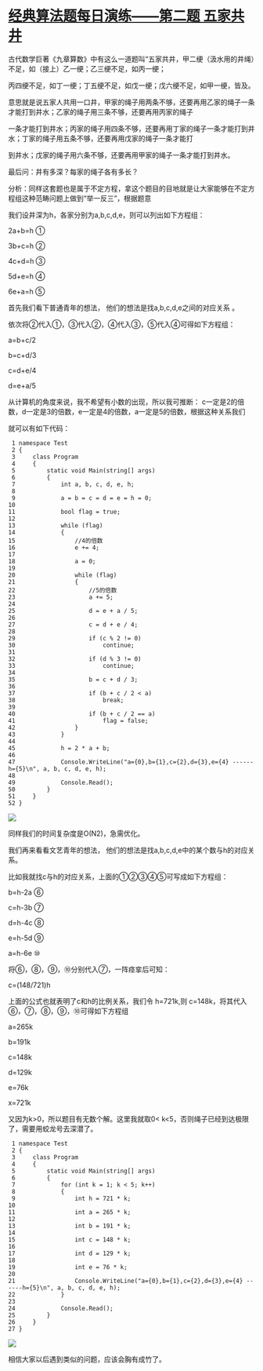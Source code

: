 # [经典算法题每日演练——第二题 五家共井][0]

古代数学巨著《九章算数》中有这么一道题叫“五家共井，甲二绠（汲水用的井绳）不足，如（接上）乙一绠；乙三绠不足，如丙一绠；

丙四绠不足，如丁一绠；丁五绠不足，如戊一绠；戊六绠不足，如甲一绠，皆及。

意思就是说五家人共用一口井，甲家的绳子用两条不够，还要再用乙家的绳子一条才能打到井水；乙家的绳子用三条不够，还要再用丙家的绳子

一条才能打到井水；丙家的绳子用四条不够，还要再用丁家的绳子一条才能打到井水；丁家的绳子用五条不够，还要再用戊家的绳子一条才能打

到井水；戊家的绳子用六条不够，还要再用甲家的绳子一条才能打到井水。

最后问：井有多深？每家的绳子各有多长？

分析：同样这套题也是属于不定方程，拿这个题目的目地就是让大家能够在不定方程组这种范畴问题上做到“举一反三”，根据题意

我们设井深为h，各家分别为a,b,c,d,e，则可以列出如下方程组：

2a+b=h ①

3b+c=h ②

4c+d=h ③

5d+e=h ④

6e+a=h ⑤

首先我们看下普通青年的想法， 他们的想法是找a,b,c,d,e之间的对应关系 。

依次将②代入①，③代入②，④代入③，⑤代入④可得如下方程组：

a=b+c/2 

b=c+d/3 

c=d+e/4 

d=e+a/5 

从计算机的角度来说，我不希望有小数的出现，所以我可推断： c一定是2的倍数，d一定是3的倍数，e一定是4的倍数，a一定是5的倍数，根据这种关系我们

就可以有如下代码：


     1 namespace Test
     2 {
     3     class Program
     4     {
     5         static void Main(string[] args)
     6         {
     7             int a, b, c, d, e, h;
     8 
     9             a = b = c = d = e = h = 0;
    10 
    11             bool flag = true;
    12 
    13             while (flag)
    14             {
    15                 //4的倍数
    16                 e += 4;
    17 
    18                 a = 0;
    19 
    20                 while (flag)
    21                 {
    22                     //5的倍数
    23                     a += 5;
    24 
    25                     d = e + a / 5;
    26 
    27                     c = d + e / 4;
    28 
    29                     if (c % 2 != 0)
    30                         continue;
    31 
    32                     if (d % 3 != 0)
    33                         continue;
    34 
    35                     b = c + d / 3;
    36 
    37                     if (b + c / 2 < a)
    38                         break;
    39 
    40                     if (b + c / 2 == a)
    41                         flag = false;
    42                 }
    43             }
    44 
    45             h = 2 * a + b;
    46 
    47             Console.WriteLine("a={0},b={1},c={2},d={3},e={4} ------h={5}\n", a, b, c, d, e, h);
    48 
    49             Console.Read();
    50         }
    51     }
    52 }


![][1]

同样我们的时间复杂度是O(N2)，急需优化。

我们再来看看文艺青年的想法， 他们的想法是找a,b,c,d,e中的某个数与h的对应关系。

比如我就找c与h的对应关系，上面的①②③④⑤可写成如下方程组：

b=h-2a ⑥

c=h-3b ⑦

d=h-4c ⑧

e=h-5d ⑨

a=h-6e ⑩

将⑥，⑧，⑨，⑩分别代入⑦，一阵痉挛后可知：

c=(148/721)h

上面的公式也就表明了c和h的比例关系，我们令 h=721k,则 c=148k，将其代入⑥，⑦，⑧，⑨，⑩可得如下方程组

a=265k

b=191k

c=148k

d=129k

e=76k

x=721k

又因为k>0，所以题目有无数个解。这里我就取0< k<5，否则绳子已经到达极限了，需要用蛟龙号去深潜了。


     1 namespace Test
     2 {
     3     class Program
     4     {
     5         static void Main(string[] args)
     6         {
     7             for (int k = 1; k < 5; k++)
     8             {
     9                 int h = 721 * k;
    10 
    11                 int a = 265 * k;
    12 
    13                 int b = 191 * k;
    14 
    15                 int c = 148 * k;
    16 
    17                 int d = 129 * k;
    18 
    19                 int e = 76 * k;
    20 
    21                 Console.WriteLine("a={0},b={1},c={2},d={3},e={4} ------h={5}\n", a, b, c, d, e, h);
    22             }
    23 
    24             Console.Read();
    25         }
    26     }
    27 }


![][2]

相信大家以后遇到类似的问题，应该会胸有成竹了。

[0]: http://www.cnblogs.com/huangxincheng/archive/2012/08/06/2625427.html
[1]: http://pic002.cnblogs.com/images/2012/214741/2012080616245576.png
[2]: http://pic002.cnblogs.com/images/2012/214741/2012080616452883.png